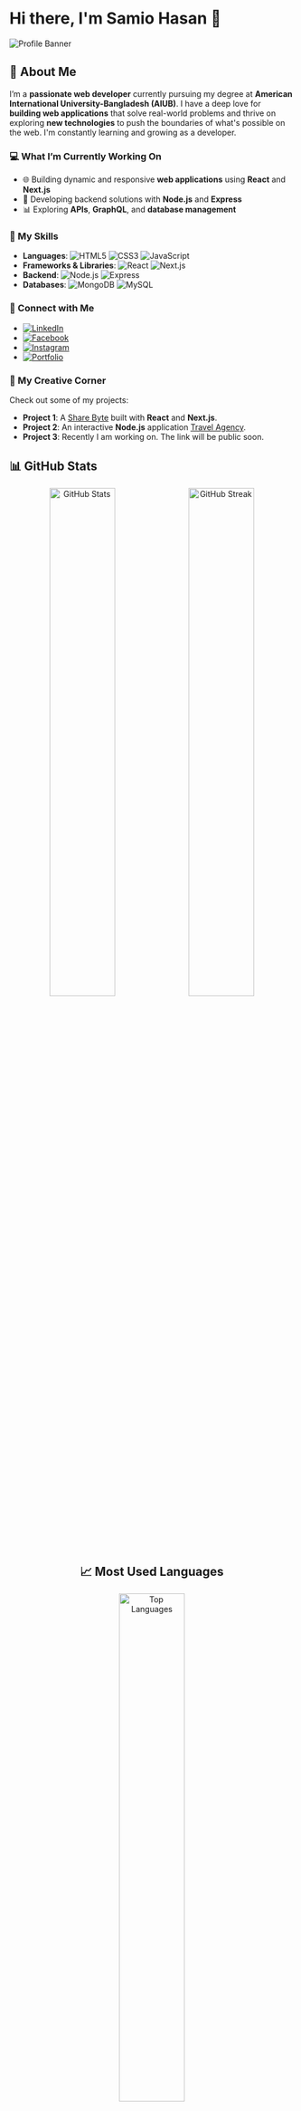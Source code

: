 # Hi there, I'm Samio Hasan 👋

![Profile Banner](https://camo.githubusercontent.com/4d9f5ecceb711eec6e2018f38a5677dc657c9738d4a65ba3b928c41c0a45b439/68747470733a2f2f6d69726f2e6d656469756d2e636f6d2f6d61782f313336302f302a37513379765349765f7430696f4a2d5a2e676966)

## 🚀 About Me

I’m a **passionate web developer** currently pursuing my degree at **American International University-Bangladesh (AIUB)**. I have a deep love for **building web applications** that solve real-world problems and thrive on exploring **new technologies** to push the boundaries of what's possible on the web. I'm constantly learning and growing as a developer.

### 💻 What I’m Currently Working On
- 🌐 Building dynamic and responsive **web applications** using **React** and **Next.js**
- 🔧 Developing backend solutions with **Node.js** and **Express**
- 📊 Exploring **APIs**, **GraphQL**, and **database management**

### 🌟 My Skills
- **Languages**: ![HTML5](https://img.shields.io/badge/-HTML5-E34F26?style=flat-square&logo=html5&logoColor=white) ![CSS3](https://img.shields.io/badge/-CSS3-1572B6?style=flat-square&logo=css3) ![JavaScript](https://img.shields.io/badge/-JavaScript-F7DF1E?style=flat-square&logo=javascript&logoColor=black)
- **Frameworks & Libraries**: ![React](https://img.shields.io/badge/-React-61DAFB?style=flat-square&logo=react&logoColor=black) ![Next.js](https://img.shields.io/badge/-Next.js-000000?style=flat-square&logo=next.js&logoColor=white)
- **Backend**: ![Node.js](https://img.shields.io/badge/-Node.js-339933?style=flat-square&logo=node.js&logoColor=white) ![Express](https://img.shields.io/badge/-Express-000000?style=flat-square&logo=express&logoColor=white)
- **Databases**: ![MongoDB](https://img.shields.io/badge/-MongoDB-47A248?style=flat-square&logo=mongodb&logoColor=white) ![MySQL](https://img.shields.io/badge/-MySQL-4479A1?style=flat-square&logo=mysql&logoColor=white)

### 🔗 Connect with Me
- [![LinkedIn](https://img.shields.io/badge/LinkedIn-Samio%20Hasan-blue?style=flat-square&logo=linkedin)](https://www.linkedin.com/in/samio-hasan-211324331/)
- [![Facebook](https://img.shields.io/badge/Facebook-Samio%20Hasan-blue?style=flat-square&logo=facebook)](https://www.facebook.com/samio.hasan.37)
- [![Instagram](https://img.shields.io/badge/Instagram-Samio%20Hasan-pink?style=flat-square&logo=instagram)](https://www.instagram.com/samiohasan6/?next=%2F)
- [![Portfolio](https://img.shields.io/badge/Portfolio-Samio%20Hasan-00a8e8?style=flat-square&logo=wix)](https://samiohasan6.wixsite.com/samio-hasan-portfo-1)

### 🎨 My Creative Corner
Check out some of my projects:
- **Project 1**: A [Share Byte](https://ass-11-food-shearing.web.app) built with **React** and **Next.js**.
- **Project 2**: An interactive **Node.js** application [Travel Agency](https://assignment-10-turist-sport.web.app/).
- **Project 3**: Recently I am working on. The link will be public soon.

## 📊 GitHub Stats

<div align="center">

  <img src="https://github-readme-stats.vercel.app/api?username=samio11&show_icons=true&theme=radical" alt="GitHub Stats" width="48%" />

  <img src="https://github-readme-streak-stats.herokuapp.com/?user=samio11&theme=radical" alt="GitHub Streak" width="48%" />

## 📈 Most Used Languages

  <img src="https://github-readme-stats.vercel.app/api/top-langs/?username=samio11&layout=compact&theme=radical" alt="Top Languages" width="48%" />
  
</div>

### 🔥 Fun Facts
- 🖥️ I wrote my first line of code at 18.
- 🌍 I love connecting with people from different cultures and backgrounds.
- 🎮 In my free time, you can find me gaming or working on side projects.

---

💬 **Feel free to reach out** if you'd like to collaborate, share ideas, or just chat about tech! Let's build something awesome together.
